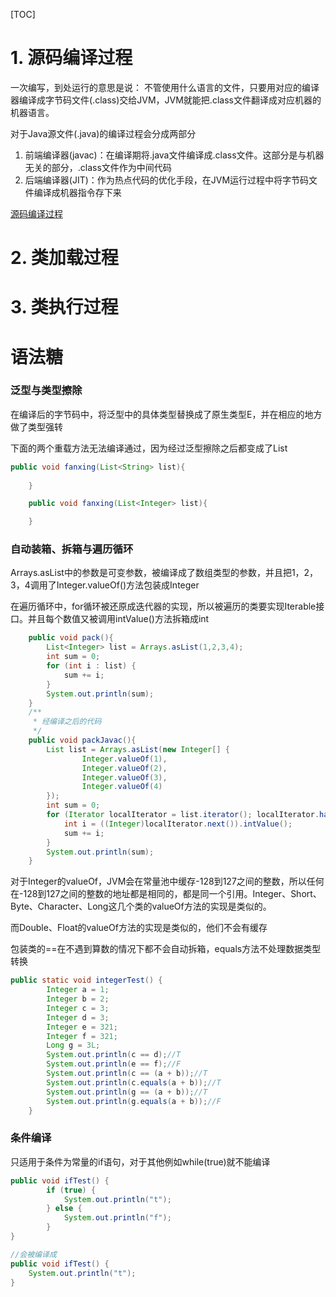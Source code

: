 [TOC]

# 1. 源码编译过程
一次编写，到处运行的意思是说：
不管使用什么语言的文件，只要用对应的编译器编译成字节码文件(.class)交给JVM，JVM就能把.class文件翻译成对应机器的机器语言。

对于Java源文件(.java)的编译过程会分成两部分
1. 前端编译器(javac)：在编译期将.java文件编译成.class文件。这部分是与机器无关的部分，.class文件作为中间代码
2. 后端编译器(JIT)：作为热点代码的优化手段，在JVM运行过程中将字节码文件编译成机器指令存下来

[源码编译过程](./源码编译过程.md)

# 2. 类加载过程



# 3. 类执行过程


# 语法糖
### 泛型与类型擦除
在编译后的字节码中，将泛型中的具体类型替换成了原生类型E，并在相应的地方做了类型强转

下面的两个重载方法无法编译通过，因为经过泛型擦除之后都变成了List<E>
```java
public void fanxing(List<String> list){
        
    }

    public void fanxing(List<Integer> list){

    }
```

### 自动装箱、拆箱与遍历循环
Arrays.asList中的参数是可变参数，被编译成了数组类型的参数，并且把1，2，3，4调用了Integer.valueOf()方法包装成Integer

在遍历循环中，for循环被还原成迭代器的实现，所以被遍历的类要实现Iterable接口。并且每个数值又被调用intValue()方法拆箱成int
```java
    public void pack(){
        List<Integer> list = Arrays.asList(1,2,3,4);
        int sum = 0;
        for (int i : list) {
            sum += i;
        }
        System.out.println(sum);
    }
    /**
     * 经编译之后的代码
     */
    public void packJavac(){
        List list = Arrays.asList(new Integer[] {
                Integer.valueOf(1),
                Integer.valueOf(2),
                Integer.valueOf(3),
                Integer.valueOf(4)
        });
        int sum = 0;
        for (Iterator localIterator = list.iterator(); localIterator.hasNext();) {
            int i = ((Integer)localIterator.next()).intValue();
            sum += i;
        }
        System.out.println(sum);
    }
```
对于Integer的valueOf，JVM会在常量池中缓存-128到127之间的整数，所以任何在-128到127之间的整数的地址都是相同的，都是同一个引用。Integer、Short、Byte、Character、Long这几个类的valueOf方法的实现是类似的。

而Double、Float的valueOf方法的实现是类似的，他们不会有缓存

包装类的==在不遇到算数的情况下都不会自动拆箱，equals方法不处理数据类型转换
```java
public static void integerTest() {
        Integer a = 1;
        Integer b = 2;
        Integer c = 3;
        Integer d = 3;
        Integer e = 321;
        Integer f = 321;
        Long g = 3L;
        System.out.println(c == d);//T
        System.out.println(e == f);//F
        System.out.println(c == (a + b));//T
        System.out.println(c.equals(a + b));//T
        System.out.println(g == (a + b));//T
        System.out.println(g.equals(a + b));//F
    }
```

### 条件编译
只适用于条件为常量的if语句，对于其他例如while(true)就不能编译
```java
public void ifTest() {
        if (true) {
            System.out.println("t");
        } else {
            System.out.println("f");
        }
}

//会被编译成
public void ifTest() {
    System.out.println("t");
}
```